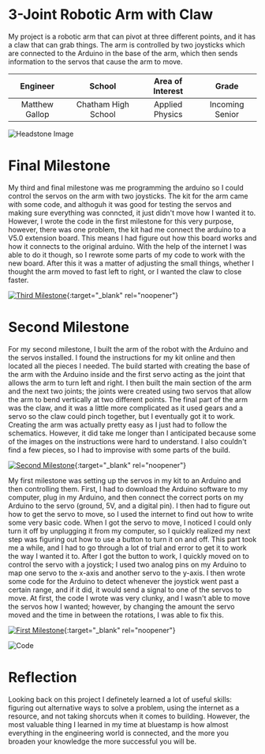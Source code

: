 ﻿# 3-Joint Robotic Arm with Claw
My project is a robotic arm that can pivot at three different points, and it has a claw that can grab things. The arm is controlled by two joysticks which are connected to the Arduino in the base of the arm, which then sends information to the servos that cause the arm to move.

| **Engineer** | **School** | **Area of Interest** | **Grade** |
|:--:|:--:|:--:|:--:|
| Matthew Gallop | Chatham High School | Applied Physics | Incoming Senior

![Headstone Image](https://cdn-a.william-reed.com/var/wrbm_gb_food_pharma/storage/images/9/2/8/5/235829-6-eng-GB/Feed-Test-SIC-Feed-20142_news_large.jpg)
  
# Final Milestone
My third and final milestone was me programming the arduino so I could control the servos on the arm with two joysticks. The kit for the arm came with some code, and althoguh it was good for testing the servos and making sure everything was conncted, it just didn't move how I wanted it to. However, I wrote the code in the first milestone for this very purpose, however, there was one problem, the kit had me connect the arduino to a V5.0 extension board. This means I had figure out how this board works and how it connects to the original arduino. With the help of the internet I was able to do it though, so I rewrote some parts of my code to work with the new board. After this it was a matter of adjusting the small things, whether I thought the arm moved to fast left to right, or I wanted the claw to close faster.

[![Third Milestone](https://res.cloudinary.com/marcomontalbano/image/upload/v1628863992/video_to_markdown/images/youtube--0H1-vZKlEeI-c05b58ac6eb4c4700831b2b3070cd403.jpg)](https://youtu.be/0H1-vZKlEeI "Third Milestone"){:target="_blank" rel="noopener"}

# Second Milestone
For my second milestone, I built the arm of the robot with the Arduino and the servos installed. I found the instructions for my kit online and then located all the pieces I needed. The build started with creating the base of the arm with the Arduino inside and the first servo acting as the joint that allows the arm to turn left and right. I then built the main section of the arm and the next two joints; the joints were created using two servos that allow the arm to bend vertically at two different points. The final part of the arm was the claw, and it was a little more complicated as it used gears and a servo so the claw could pinch together, but I eventually got it to work. Creating the arm was actually pretty easy as I just had to follow the schematics. However, it did take me longer than I anticipated because some of the images on the instructions were hard to understand. I also couldn't find a few pieces, so I had to improvise with some parts of the build.

[![Second Milestone](https://res.cloudinary.com/marcomontalbano/image/upload/v1628863331/video_to_markdown/images/youtube--A1KUSVv_eJ0-c05b58ac6eb4c4700831b2b3070cd403.jpg)](https://youtu.be/A1KUSVv_eJ0 "Second Milestone"){:target="_blank" rel="noopener"}
  
My first milestone was setting up the servos in my kit to an Arduino and then controlling them. First, I had to download the Arduino software to my computer, plug in my Arduino, and then connect the correct ports on my Arduino to the servo (ground, 5V, and a digital pin). I then had to figure out how to get the servo to move, so I used the internet to find out how to write some very basic code. When I got the servo to move, I noticed I could only turn it off by unplugging it from my computer, so I quickly realized my next step was figuring out how to use a button to turn it on and off. This part took me a while, and I had to go through a lot of trial and error to get it to work the way I wanted it to. After I got the button to work, I quickly moved on to control the servo with a joystick; I used two analog pins on my Arduino to map one servo to the x-axis and another servo to the y-axis. I then wrote some code for the Arduino to detect whenever the joystick went past a certain range, and if it did, it would send a signal to one of the servos to move. At first, the code I wrote was very clunky, and I wasn't able to move the servos how I wanted; however, by changing the amount the servo moved and the time in between the rotations, I was able to fix this.

[![First Milestone](https://res.cloudinary.com/marcomontalbano/image/upload/v1628084634/video_to_markdown/images/youtube--TIL9YxUkU94-c05b58ac6eb4c4700831b2b3070cd403.jpg)](https://www.youtube.com/watch?v=TIL9YxUkU94&pp=sAQA "First Milestone"){:target="_blank" rel="noopener"}

![Code](https://github.com/mattpgallop/MatthewGallop_BSE_Portfolio/raw/gh-pages/Screen%20Shot%202021-08-06%20at%209.16.02%20AM.png)

# Reflection

Looking back on this project I definetely learned a lot of useful skills: figuring out alternative ways to solve a problem, using the internet as a resource, and not taking shorcuts when it comes to building. However, the most valuable thing I learned in my time at bluestamp is how almost everything in the engineering world is connected, and the more you broaden your knowledge the more successful you will be.
